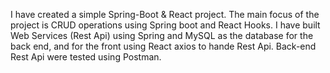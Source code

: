 I have created a simple Spring-Boot & React project. The main focus of the project is CRUD operations using Spring boot and React Hooks. I have built Web Services (Rest Api) using Spring and MySQL as the database for the back end, 
and for the front using React axios to hande Rest Api.
Back-end Rest Api were tested using Postman.

